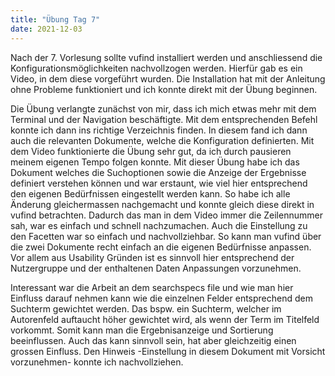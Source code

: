 ```yaml
---
title: "Übung Tag 7"
date: 2021-12-03
---
```


Nach der 7. Vorlesung sollte vufind installiert werden und anschliessend die Konfigurationsmöglichkeiten nachvollzogen werden. Hierfür gab es ein Video, in dem diese vorgeführt wurden. Die Installation hat mit der Anleitung ohne Probleme funktioniert und ich konnte direkt mit der Übung beginnen. 

Die Übung verlangte zunächst von mir, dass ich mich etwas mehr mit dem Terminal und der Navigation beschäftigte. Mit dem entsprechenden Befehl konnte ich dann ins richtige Verzeichnis finden. In diesem fand ich dann auch die relevanten Dokumente, welche die Konfiguration definierten. Mit dem Video funktionierte die Übung sehr gut, da ich durch pausieren meinem eigenen Tempo folgen konnte. Mit dieser Übung habe ich das Dokument welches die Suchoptionen sowie die Anzeige der Ergebnisse definiert verstehen können und war erstaunt, wie viel hier entsprechend den eigenen Bedürfnissen eingestellt werden kann. So habe ich alle Änderung gleichermassen nachgemacht und konnte gleich diese direkt in vufind betrachten. Dadurch das man in dem Video immer die Zeilennummer sah, war es einfach und schnell nachzumachen. Auch die Einstellung zu den Facetten war so einfach und nachvollziehbar. So kann man vufind über die zwei Dokumente recht einfach an die eigenen Bedürfnisse anpassen. Vor allem aus Usability Gründen ist es sinnvoll hier entsprechend der Nutzergruppe und der enthaltenen Daten Anpassungen vorzunehmen. 

Interessant war die Arbeit an dem searchspecs file und wie man hier Einfluss darauf nehmen kann wie die einzelnen Felder entsprechend dem Suchterm gewichtet werden. Das bspw. ein Suchterm, welcher im Autorenfeld auftaucht höher gewichtet wird, als wenn der Term im Titelfeld vorkommt. Somit kann man die Ergebnisanzeige und Sortierung beeinflussen. Auch das kann sinnvoll sein, hat aber gleichzeitig einen grossen Einfluss. Den Hinweis -Einstellung in diesem Dokument mit Vorsicht vorzunehmen- konnte ich nachvollziehen.
